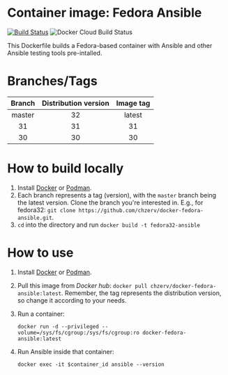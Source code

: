 # Container image: Fedora Ansible

[![Build Status](https://travis-ci.com/chzerv/docker-fedora-ansible.svg?branch=master)](https://travis-ci.com/chzerv/docker-fedora-ansible)
![Docker Cloud Build Status](https://img.shields.io/docker/cloud/build/chzerv/docker-fedora-ansible)

This Dockerfile builds a Fedora-based container with Ansible and other Ansible testing tools pre-intalled.

# Branches/Tags

| Branch | Distribution version | Image tag |
| :----: | :------------------: | :-------: |
| master |          32          |  latest   |
|   31   |          31          |    31     |
|   30   |          30          |    30     |

# How to build locally

1. Install [Docker](https://docs.docker.com/engine/install/) or [Podman](https://podman.io/getting-started/installation.html).
2. Each branch represents a tag (version), with the `master` branch being the latest version. Clone the branch you're interested in. E.g., for fedora32: `git clone https://github.com/chzerv/docker-fedora-ansible.git`.
3. `cd` into the directory and run `docker build -t fedora32-ansible`

# How to use

1. Install [Docker](https://docs.docker.com/engine/install/) or [Podman](https://podman.io/getting-started/installation.html).
2. Pull this image from _Docker hub_: `docker pull chzerv/docker-fedora-ansible:latest`. Remember, the tag represents the distribution version, so change it according to your needs.
3. Run a container:

   ```shell
   docker run -d --privileged --volume=/sys/fs/cgroup:/sys/fs/cgroup:ro docker-fedora-ansible:latest
   ```

4. Run Ansible inside that container:

   ```shell
   docker exec -it $container_id ansible --version
   ```
